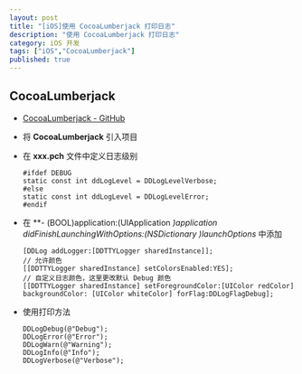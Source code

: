 ```yaml
---
layout: post
title: "[iOS]使用 CocoaLumberjack 打印日志"
description: "使用 CocoaLumberjack 打印日志"
category: iOS 开发
tags: ["iOS","CocoaLumberjack"]
published: true
---
```


##  CocoaLumberjack

*	[CocoaLumberjack - GitHub](https://github.com/CocoaLumberjack/CocoaLumberjack)

*	将 **CocoaLumberjack** 引入项目

*	在 **xxx.pch** 文件中定义日志级别

	<pre><code class="language-objectivec">#ifdef DEBUG
	static const int ddLogLevel = DDLogLevelVerbose;
	#else
	static const int ddLogLevel = DDLogLevelError;
	#endif</code></pre>

*	在 **- (BOOL)application:(UIApplication *)application didFinishLaunchingWithOptions:(NSDictionary *)launchOptions** 中添加

	<pre><code class="language-objectivec">[DDLog addLogger:[DDTTYLogger sharedInstance]];
	// 允许颜色
    [[DDTTYLogger sharedInstance] setColorsEnabled:YES];
    // 自定义日志颜色，这里更改默认 Debug 颜色
    [[DDTTYLogger sharedInstance] setForegroundColor:[UIColor redColor] backgroundColor: [UIColor whiteColor] forFlag:DDLogFlagDebug];</code></pre>

*	使用打印方法
	
	<pre><code class="language-objectivec">DDLogDebug(@"Debug");
    DDLogError(@"Error");
    DDLogWarn(@"Warning");
    DDLogInfo(@"Info");
    DDLogVerbose(@"Verbose");</code></pre>